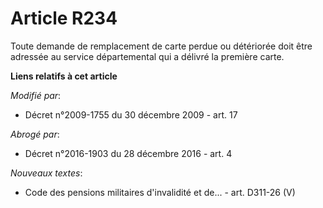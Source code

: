 # Article R234

Toute demande de remplacement de carte perdue ou détériorée doit être adressée au service départemental qui a délivré la
première carte.

**Liens relatifs à cet article**

_Modifié par_:

  - Décret n°2009-1755 du 30 décembre 2009 - art. 17

_Abrogé par_:

  - Décret n°2016-1903 du 28 décembre 2016 - art. 4

_Nouveaux textes_:

  - Code des pensions militaires d'invalidité et de... - art. D311-26 (V)
